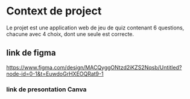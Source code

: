 # Context de project #

Le projet est une application web de jeu de quiz contenant 6 questions, chacune avec 4 choix, dont une seule est correcte.

## link de figma 

https://www.figma.com/design/MACQyggONtzd2iKZS2Nqsb/Untitled?node-id=0-1&t=EuwdoGrHXEOQRat9-1

### link de presontation Canva

